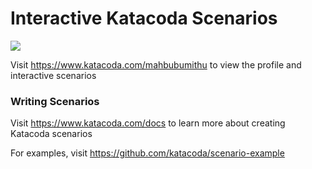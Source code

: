 # Interactive Katacoda Scenarios

[![](http://shields.katacoda.com/katacoda/mahbubumithu/count.svg)](https://www.katacoda.com/mahbubumithu "Get your profile on Katacoda.com")

Visit https://www.katacoda.com/mahbubumithu to view the profile and interactive scenarios

### Writing Scenarios
Visit https://www.katacoda.com/docs to learn more about creating Katacoda scenarios

For examples, visit https://github.com/katacoda/scenario-example
